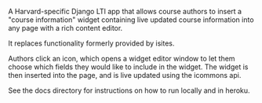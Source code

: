 
A Harvard-specific Django LTI app that allows course authors to insert a 
"course information" widget containing live updated course information into 
any page with a rich content editor.

It replaces functionality formerly provided by isites.

Authors click an icon, which opens a widget editor window to let them choose
which fields they would like to include in the widget. The widget is then 
inserted into the page, and is live updated using the icommons api.

See the docs directory for instructions on how to run locally and in heroku.